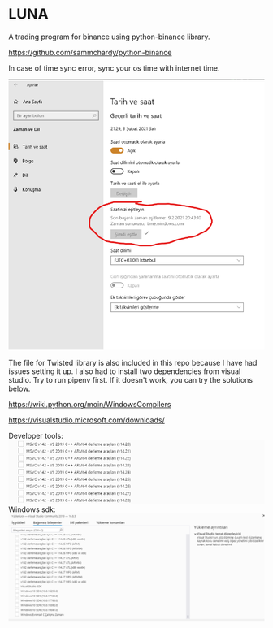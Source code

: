 # LUNA

A trading program for binance using python-binance library.

https://github.com/sammchardy/python-binance


In case of time sync error, sync your os time with internet time.

![windows time sync](./docs/sync%20internet%20time.png)

The file for Twisted library is also included in this repo because I have
had issues setting it up. I also had to install two dependencies from visual studio.
Try to run pipenv first. If it doesn't work, you can try the solutions below.

https://wiki.python.org/moin/WindowsCompilers

https://visualstudio.microsoft.com/downloads/

Developer tools:
![mscv download](./docs/visual%20studio%20developer%20tools%20turkish.png)
Windows sdk:
![sdk_download](./docs/latest%20windows%2010%20sdk.png)
